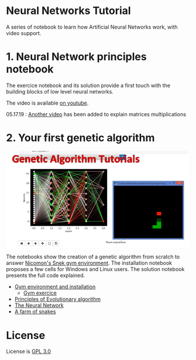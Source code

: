 # Neural Networks Tutorial

A series of notebook to learn how Artificial Neural Networks work, with video support.


# 1. Neural Network principles notebook

The exercice notebook and its solution provide a first touch with the building blocks of low level neural networks.

The video is available [on youtube](https://www.youtube.com/watch?v=XJu-ZzE3sUo&list=PL_mqLx7AmDzeG5kXYbhllIaLiZIALla3P).

05.17.19 : [Another video](https://www.youtube.com/watch?v=RnbVW8ObWls&list=PL_mqLx7AmDzfJ6dc8iw_Z9mC2bhd90eer) has been added to explain matrices multiplications


# 2. Your first genetic algorithm

![alt text](ipynb_images/Presentation.jpg)

The notebooks show the creation of a genetic algorithm from scratch to answer [Nicomon's Snek gym environment](https://github.com/nicomon24/Sneks).
The installation notebook proposes a few cells for Windows and Linux users.
The solution notebook presents the full code explained.


- [Gym environment and installation](https://www.youtube.com/watch?v=VEh8nwQtTwE&list=PL_mqLx7AmDzeG5kXYbhllIaLiZIALla3P&index=2)
  - [Gym exercice](https://www.youtube.com/watch?v=y8qF6guwvl4&list=PL_mqLx7AmDzeG5kXYbhllIaLiZIALla3P&index=3)
- [Principles of Evolutionary algorithm](https://www.youtube.com/watch?v=BCZt32L6Lx0&list=PL_mqLx7AmDzeG5kXYbhllIaLiZIALla3P&index=4)
- [The Neural Network](https://www.youtube.com/watch?v=wasZ0MusbdM&list=PL_mqLx7AmDzeG5kXYbhllIaLiZIALla3P&index=5)
- [A farm of snakes](https://www.youtube.com/watch?v=3E2uIOsQC-0&list=PL_mqLx7AmDzeG5kXYbhllIaLiZIALla3P&index=6)


# License

License is [GPL 3.0](LICENSE)
